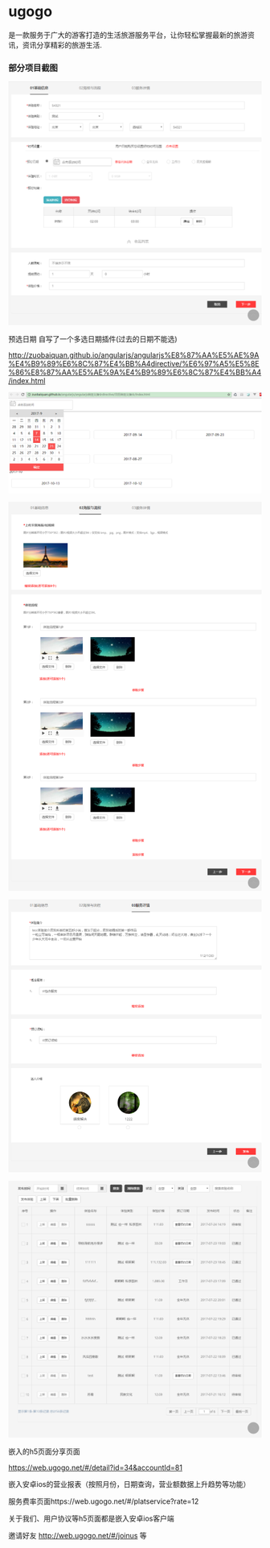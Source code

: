 # ugogo

是一款服务于广大的游客打造的生活旅游服务平台，让你轻松掌握最新的旅游资讯，资讯分享精彩的旅游生活.

### 部分项目截图

![](./img/1.png)



预选日期 自写了一个多选日期插件(过去的日期不能选)

http://zuobaiquan.github.io/angularjs/angularjs%E8%87%AA%E5%AE%9A%E4%B9%89%E6%8C%87%E4%BB%A4directive/%E6%97%A5%E5%8E%86%E8%87%AA%E5%AE%9A%E4%B9%89%E6%8C%87%E4%BB%A4/index.html

![](./img/5.png)







![](./img/2.png)

![](./img/3.png)

![](./img/4.png)



嵌入的h5页面分享页面

https://web.ugogo.net/#/detail?id=34&accountId=81

嵌入安卓ios的营业报表（按照月份，日期查询，营业额数据上升趋势等功能）

服务费率页面https://web.ugogo.net/#/platservice?rate=12

关于我们、用户协议等h5页面都是嵌入安卓ios客户端

邀请好友 http://web.ugogo.net/#/joinus  等